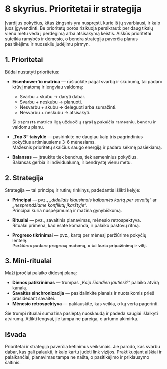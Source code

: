 # 8 skyrius. Prioritetai ir strategija

Įvardijus pokyčius, kitas žingsnis yra nuspręsti, kurie iš jų svarbiausi, ir kaip juos įgyvendinti. Be prioritetų poros rizikuoja persikrauti: per daug tikslų vienu metu veda į perdegimą arba atsisakymą keistis. Aiškūs prioritetai suteikia ramybės ir dėmesio, o bendra strategija paverčia planus pasitikėjimu ir nuosekliu judėjimu pirmyn.

## 1. Prioritetai

Būdai nustatyti prioritetus:

- **Eisenhower’io matrica** — rūšiuokite pagal svarbą ir skubumą, tai padaro krūvį matomą ir lengviau valdomą:
    - Svarbu + skubu → daryti dabar.
    - Svarbu + neskubu → planuoti.
    - Nesvarbu + skubu → deleguoti arba sumažinti.
    - Nesvarbu + neskubu → atsisakyti.

    Ši paprasta matrica ilgą užduočių sąrašą pakeičia ramesniu, bendru ir valdomu planu.
- **„Top 3“ taisyklė** — pasirinkite ne daugiau kaip tris pagrindinius pokyčius artimiausiems 3–6 mėnesiams.<br/>
  Mažesnis prioritetų skaičius saugo energiją ir padaro sėkmę pasiekiamą.
- **Balansas** — įtraukite tiek bendrus, tiek asmeninius pokyčius.<br/>
  Balansas gerbia ir individualumą, ir bendrystę vienu metu.

## 2. Strategija

Strategija — tai principų ir rutinų rinkinys, padedantis išlikti kelyje:

- **Principai** — pvz., *„dideliais klausimais kalbamės kartą per savaitę“* ar *„nesprendžiame konfliktų įkarštyje“*.<br/>
  Principai kuria nuspėjamumą ir mažina gynybiškumą.

- **Ritualai** — pvz., savaitinis planavimas, mėnesio retrospektyva.<br/>
  Ritualai primena, kad esate komanda, ir palaiko pastovų ritmą.

- **Progreso tikrinimai** — pvz., kartą per mėnesį peržiūrime pokyčių lentelę.<br/>
  Peržiūros padaro progresą matomą, o tai kuria pripažinimą ir viltį.

## 3. Mini-ritualai

Maži įpročiai palaiko didesnį planą:

- **Dienos patikrinimas** — trumpas *„Kaip šiandien jautiesi?“* palaiko atvirą kanalą.
- **Savaitės sinchronizacija** — pasidalinkite planais ir nuotaikomis prieš prasidedant savaitei.
- **Mėnesio retrospektyva** — paklauskite, kas veikia, o ką verta pagerinti.

Šie trumpi ritualai sumažina paslėptą nuoskaudą ir padeda saugiai išlaikyti atvirumą. Atlikti lengvai, jie tampa ne pareiga, o artumo akimirka.

## Išvada

Prioritetai ir strategija paverčia ketinimus veiksmais. Jie parodo, kas svarbu dabar, kas gali palaukti, ir kaip kartu judėti link vizijos. Praktikuojant aiškiai ir palaikančiai, planavimas tampa ne našta, o pasitikėjimo ir priklausymo šaltinis.
